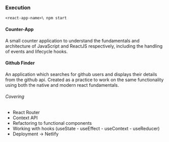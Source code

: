 
### Execution
`<react-app-name>\ npm start`

#### Counter-App
A small counter application to understand the fundamentals and architecture of JavaScript and ReactJS respectively, including the handling of events and lifecycle hooks.
#### Github Finder
An application which searches for github users and displays their details from the github api. Created as a practice to work on the same functionality using both the native and modern react fundamentals. 
###### Covering
- React Router
- Context API
- Refactoring to functional components 
- Working with hooks (useState - useEffect - useContext - useReducer)
- Deployment -> Netlify 
